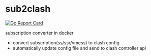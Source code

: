 # sub2clash

[![Go Report Card](https://goreportcard.com/badge/github.com/CheerChen/sub2clash)](https://goreportcard.com/report/github.com/CheerChen/sub2clash)

subscription converter in docker

- convert subscription(ss/ssr/vmess) to clash config
- automatically update config file and send to clash controller api
